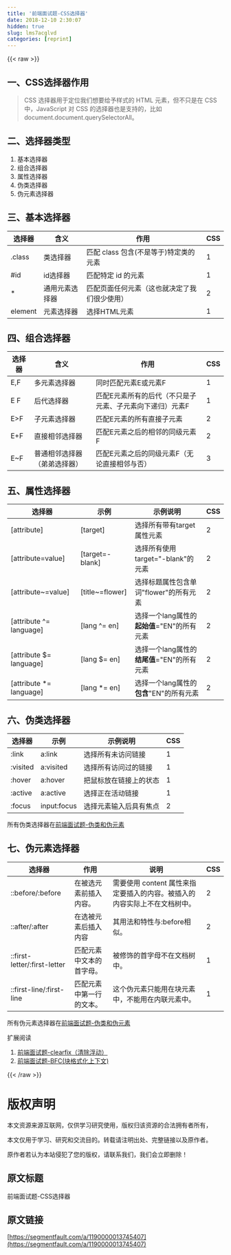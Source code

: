 ```yaml
---
title: '前端面试题-CSS选择器' 
date: 2018-12-10 2:30:07
hidden: true
slug: lms7acglvd
categories: [reprint]
---
```


{{< raw >}}

                    
<h2 id="articleHeader0">一、CSS选择器作用</h2>
<blockquote>CSS 选择器用于定位我们想要给予样式的 HTML 元素，但不只是在 CSS 中，JavaScript 对 CSS 的选择器也是支持的，比如 document.document.querySelectorAll。</blockquote>
<h2 id="articleHeader1">二、选择器类型</h2>
<ol>
<li>基本选择器</li>
<li>组合选择器</li>
<li>属性选择器</li>
<li>伪类选择器</li>
<li>伪元素选择器</li>
</ol>
<h2 id="articleHeader2">三、基本选择器</h2>
<table>
<thead><tr>
<th>选择器</th>
<th>含义</th>
<th>作用</th>
<th>CSS</th>
</tr></thead>
<tbody>
<tr>
<td>.class</td>
<td>类选择器</td>
<td>匹配 class 包含(不是等于)特定类的元素</td>
<td>1</td>
</tr>
<tr>
<td>#id</td>
<td>id选择器</td>
<td>匹配特定 id 的元素</td>
<td>1</td>
</tr>
<tr>
<td>*</td>
<td>通用元素选择器</td>
<td>匹配页面任何元素（这也就决定了我们很少使用）</td>
<td>2</td>
</tr>
<tr>
<td>element</td>
<td>元素选择器</td>
<td>选择HTML元素</td>
<td>1</td>
</tr>
</tbody>
</table>
<h2 id="articleHeader3">四、组合选择器</h2>
<table>
<thead><tr>
<th>选择器</th>
<th>含义</th>
<th>作用</th>
<th>CSS</th>
</tr></thead>
<tbody>
<tr>
<td>E,F</td>
<td>多元素选择器</td>
<td>同时匹配元素E或元素F</td>
<td>1</td>
</tr>
<tr>
<td>E F</td>
<td>后代选择器</td>
<td>匹配E元素所有的后代（不只是子元素、子元素向下递归）元素F</td>
<td>1</td>
</tr>
<tr>
<td>E&gt;F</td>
<td>子元素选择器</td>
<td>匹配E元素的所有直接子元素</td>
<td>2</td>
</tr>
<tr>
<td>E+F</td>
<td>直接相邻选择器</td>
<td>匹配E元素之后的相邻的同级元素F</td>
<td>2</td>
</tr>
<tr>
<td>E~F</td>
<td>普通相邻选择器（弟弟选择器）</td>
<td>匹配E元素之后的同级元素F（无论直接相邻与否）</td>
<td>3</td>
</tr>
</tbody>
</table>
<h2 id="articleHeader4">五、属性选择器</h2>
<table>
<thead><tr>
<th>选择器</th>
<th>示例</th>
<th>示例说明</th>
<th>CSS</th>
</tr></thead>
<tbody>
<tr>
<td>[attribute]</td>
<td>[target]</td>
<td>选择所有带有target属性元素</td>
<td>2</td>
</tr>
<tr>
<td>[attribute=value]</td>
<td>[target=-blank]</td>
<td>选择所有使用target="-blank"的元素</td>
<td>2</td>
</tr>
<tr>
<td>[attribute~=value]</td>
<td>[title~=flower]</td>
<td>选择标题属性包含单词"flower"的所有元素</td>
<td>2</td>
</tr>
<tr>
<td>[attribute ^= language]</td>
<td>[lang ^= en]</td>
<td>选择一个lang属性的<strong>起始值</strong>="EN"的所有元素</td>
<td>2</td>
</tr>
<tr>
<td>[attribute $= language]</td>
<td>[lang $= en]</td>
<td>选择一个lang属性的<strong>结尾值</strong>="EN"的所有元素</td>
<td>2</td>
</tr>
<tr>
<td>[attribute *= language]</td>
<td>[lang *= en]</td>
<td>选择一个lang属性的<strong>包含</strong>"EN"的所有元素</td>
<td>2</td>
</tr>
</tbody>
</table>
<h2 id="articleHeader5">六、伪类选择器</h2>
<table>
<thead><tr>
<th>选择器</th>
<th>示例</th>
<th>示例说明</th>
<th>CSS</th>
</tr></thead>
<tbody>
<tr>
<td>:link</td>
<td>a:link</td>
<td>选择所有未访问链接</td>
<td>1</td>
</tr>
<tr>
<td>:visited</td>
<td>a:visited</td>
<td>选择所有访问过的链接</td>
<td>1</td>
</tr>
<tr>
<td>:hover</td>
<td>a:hover</td>
<td>把鼠标放在链接上的状态</td>
<td>1</td>
</tr>
<tr>
<td>:active</td>
<td>a:active</td>
<td>选择正在活动链接</td>
<td>1</td>
</tr>
<tr>
<td>:focus</td>
<td>input:focus</td>
<td>选择元素输入后具有焦点</td>
<td>2</td>
</tr>
</tbody>
</table>
<p>所有伪类选择器在<a href="https://segmentfault.com/a/1190000013737796">前端面试题-伪类和伪元素</a></p>
<h2 id="articleHeader6">七、伪元素选择器</h2>
<table>
<thead><tr>
<th>选择器</th>
<th>作用</th>
<th>说明</th>
<th>CSS</th>
</tr></thead>
<tbody>
<tr>
<td>::before/:before</td>
<td>在被选元素前插入内容。</td>
<td>需要使用 content 属性来指定要插入的内容。被插入的内容实际上不在文档树中。</td>
<td>2</td>
</tr>
<tr>
<td>::after/:after</td>
<td>在选被元素后插入内容</td>
<td>其用法和特性与:before相似。</td>
<td>2</td>
</tr>
<tr>
<td>::first-letter/:first-letter</td>
<td>匹配元素中文本的首字母。</td>
<td>被修饰的首字母不在文档树中。</td>
<td>1</td>
</tr>
<tr>
<td>::first-line/:first-line</td>
<td>匹配元素中第一行的文本。</td>
<td>这个伪元素只能用在块元素中，不能用在内联元素中。</td>
<td>1</td>
</tr>
</tbody>
</table>
<p>所有伪元素选择器在<a href="https://segmentfault.com/a/1190000013737796" target="_blank">前端面试题-伪类和伪元素</a></p>
<p>扩展阅读</p>
<ol>
<li><a href="https://segmentfault.com/a/1190000013664630">前端面试题-clearfix（清除浮动）</a></li>
<li><a href="https://segmentfault.com/a/1190000013647777" target="_blank">前端面试题-BFC(块格式化上下文)</a></li>
</ol>

                
{{< /raw >}}

# 版权声明
本文资源来源互联网，仅供学习研究使用，版权归该资源的合法拥有者所有，

本文仅用于学习、研究和交流目的。转载请注明出处、完整链接以及原作者。

原作者若认为本站侵犯了您的版权，请联系我们，我们会立即删除！

## 原文标题
前端面试题-CSS选择器

## 原文链接
[https://segmentfault.com/a/1190000013745407](https://segmentfault.com/a/1190000013745407)

